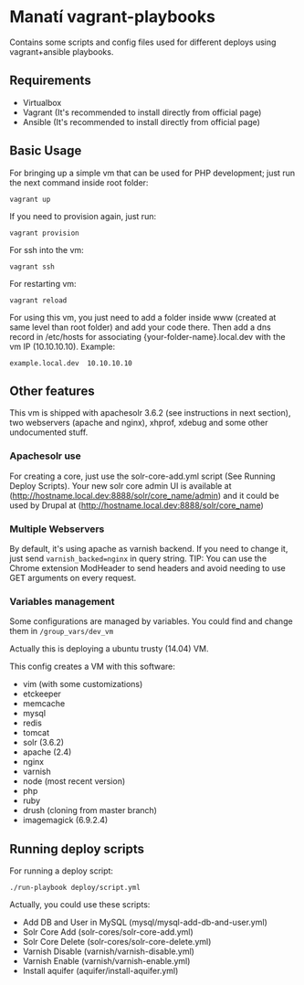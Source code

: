 Manatí vagrant-playbooks
========================

Contains some scripts and config files used for different deploys using vagrant+ansible playbooks.

## Requirements
 * Virtualbox
 * Vagrant (It's recommended to install directly from official page)
 * Ansible (It's recommended to install directly from official page)

## Basic Usage
For bringing up a simple vm that can be used for PHP development; just run the next command inside root folder:

    vagrant up
    
If you need to provision again, just run:

    vagrant provision
    
For ssh into the vm:

    vagrant ssh

For restarting vm:

    vagrant reload
    
For using this vm, you just need to add a folder inside www (created at same level than root folder) and add your code there. Then add a dns record in /etc/hosts for associating {your-folder-name}.local.dev with the vm IP (10.10.10.10). Example:

    example.local.dev  10.10.10.10

## Other features
This vm is shipped with apachesolr 3.6.2 (see instructions in next section), two webservers (apache and nginx), xhprof, xdebug and some other undocumented stuff.

### Apachesolr use
For creating a core, just use the solr-core-add.yml script (See Running Deploy Scripts). Your new solr core admin UI is available at (http://hostname.local.dev:8888/solr/core_name/admin) and it could be used by Drupal at (http://hostname.local.dev:8888/solr/core_name)

### Multiple Webservers
By default, it's using apache as varnish backend. If you need to change it, just send `varnish_backed=nginx` in query string.
TIP: You can use the Chrome extension ModHeader to send headers and avoid needing to use GET arguments on every request.

### Variables management
Some configurations are managed by variables. You could find and change them in `/group_vars/dev_vm`

Actually this is deploying a ubuntu trusty (14.04) VM.

This config creates a VM with this software:
 - vim (with some customizations)
 - etckeeper
 - memcache
 - mysql
 - redis
 - tomcat
 - solr (3.6.2)
 - apache (2.4)
 - nginx
 - varnish
 - node (most recent version)
 - php
 - ruby
 - drush (cloning from master branch)
 - imagemagick (6.9.2.4)

## Running deploy scripts
For running a deploy script:

    ./run-playbook deploy/script.yml
    
Actually, you could use these scripts:
 - Add DB and User in MySQL (mysql/mysql-add-db-and-user.yml)
 - Solr Core Add (solr-cores/solr-core-add.yml)
 - Solr Core Delete (solr-cores/solr-core-delete.yml)
 - Varnish Disable (varnish/varnish-disable.yml)
 - Varnish Enable (varnish/varnish-enable.yml)
 - Install aquifer (aquifer/install-aquifer.yml)

